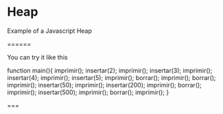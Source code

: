 Heap
====

Example of a Javascript Heap





======

You can try it like this

function main(){
		imprimir();
		insertar(2);
		imprimir();
		insertar(3);
		imprimir();
		insertar(4);
		imprimir();
		insertar(5);
		imprimir();
		borrar();
		imprimir();
		borrar();
		imprimir();
		insertar(50);
		imprimir();
		insertar(200);
		imprimir();
		borrar();
		imprimir();
		insertar(500);
		imprimir();
		borrar();
		imprimir();
}

===
